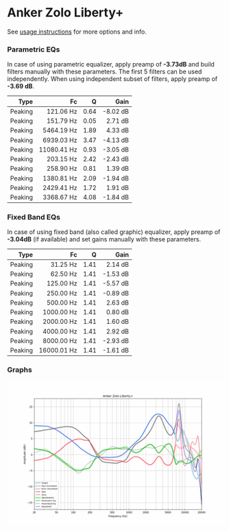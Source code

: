 # Anker Zolo Liberty+
See [usage instructions](https://github.com/jaakkopasanen/AutoEq#usage) for more options and info.

### Parametric EQs
In case of using parametric equalizer, apply preamp of **-3.73dB** and build filters manually
with these parameters. The first 5 filters can be used independently.
When using independent subset of filters, apply preamp of **-3.69 dB**.

| Type    | Fc          |    Q | Gain     |
|--------:|------------:|-----:|---------:|
| Peaking | 121.06 Hz   | 0.64 | -8.02 dB |
| Peaking | 151.79 Hz   | 0.05 | 2.71 dB  |
| Peaking | 5464.19 Hz  | 1.89 | 4.33 dB  |
| Peaking | 6939.03 Hz  | 3.47 | -4.13 dB |
| Peaking | 11080.41 Hz | 0.93 | -3.05 dB |
| Peaking | 203.15 Hz   | 2.42 | -2.43 dB |
| Peaking | 258.90 Hz   | 0.81 | 1.39 dB  |
| Peaking | 1380.81 Hz  | 2.09 | -1.94 dB |
| Peaking | 2429.41 Hz  | 1.72 | 1.91 dB  |
| Peaking | 3368.67 Hz  | 4.08 | -1.84 dB |

### Fixed Band EQs
In case of using fixed band (also called graphic) equalizer, apply preamp of **-3.04dB**
(if available) and set gains manually with these parameters.

| Type    | Fc          |    Q | Gain     |
|--------:|------------:|-----:|---------:|
| Peaking | 31.25 Hz    | 1.41 | 2.14 dB  |
| Peaking | 62.50 Hz    | 1.41 | -1.53 dB |
| Peaking | 125.00 Hz   | 1.41 | -5.57 dB |
| Peaking | 250.00 Hz   | 1.41 | -0.89 dB |
| Peaking | 500.00 Hz   | 1.41 | 2.63 dB  |
| Peaking | 1000.00 Hz  | 1.41 | 0.80 dB  |
| Peaking | 2000.00 Hz  | 1.41 | 1.60 dB  |
| Peaking | 4000.00 Hz  | 1.41 | 2.92 dB  |
| Peaking | 8000.00 Hz  | 1.41 | -2.93 dB |
| Peaking | 16000.01 Hz | 1.41 | -1.61 dB |

### Graphs
![](./Anker%20Zolo%20Liberty+.png)